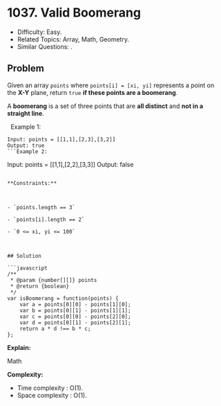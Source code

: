 # 1037. Valid Boomerang

- Difficulty: Easy.
- Related Topics: Array, Math, Geometry.
- Similar Questions: .

## Problem

Given an array `points` where `points[i] = [xi, yi]` represents a point on the **X-Y** plane, return `true` **if these points are a **boomerang****.

A **boomerang** is a set of three points that are **all distinct** and **not in a straight line**.

 
Example 1:
```
Input: points = [[1,1],[2,3],[3,2]]
Output: true
```Example 2:
```
Input: points = [[1,1],[2,2],[3,3]]
Output: false
```
 
**Constraints:**


	
- `points.length == 3`
	
- `points[i].length == 2`
	
- `0 <= xi, yi <= 100`



## Solution

```javascript
/**
 * @param {number[][]} points
 * @return {boolean}
 */
var isBoomerang = function(points) {
    var a = points[0][0] - points[1][0];
    var b = points[0][1] - points[1][1];
    var c = points[0][0] - points[2][0];
    var d = points[0][1] - points[2][1];
    return a * d !== b * c;
};
```

**Explain:**

Math

**Complexity:**

* Time complexity : O(1).
* Space complexity : O(1).
